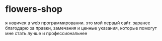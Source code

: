 # flowers-shop
я новичек в web программировании. это мой первый сайт. заранее благодарю за правки, замечания и ценные указания, которые помогут мне стать лучше и профессиональнее
